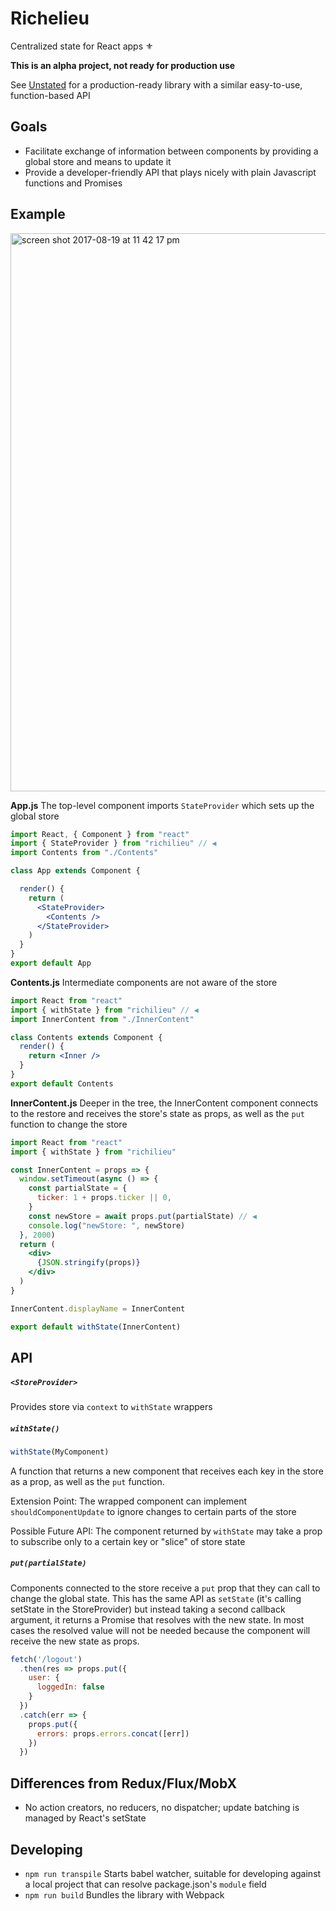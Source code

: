 # Richelieu

Centralized state for React apps ⚜️

**This is an alpha project, not ready for production use**

See [Unstated](https://github.com/jamiebuilds/unstated) for a production-ready library with a similar easy-to-use, function-based API

## Goals

- Facilitate exchange of information between components by providing a global store and means to update it
- Provide a developer-friendly API that plays nicely with plain Javascript functions and Promises

## Example

<img width="893" alt="screen shot 2017-08-19 at 11 42 17 pm" src="https://user-images.githubusercontent.com/1571667/29492673-3a7987aa-8538-11e7-96bb-43f536031973.png">

**App.js** The top-level component imports `StateProvider` which sets up the global store

```jsx
import React, { Component } from "react"
import { StateProvider } from "richilieu" // ◀
import Contents from "./Contents"

class App extends Component {

  render() {
    return (
      <StateProvider>
        <Contents />
      </StateProvider>
    )
  }
}
export default App
```

**Contents.js** Intermediate components are not aware of the store

```jsx
import React from "react"
import { withState } from "richilieu" // ◀
import InnerContent from "./InnerContent"

class Contents extends Component {
  render() {
    return <Inner />
  }
}
export default Contents
```

**InnerContent.js** Deeper in the tree, the InnerContent component connects to the restore and receives the store's state as props, as well as the `put` function to change the store

```jsx
import React from "react"
import { withState } from "richilieu"

const InnerContent = props => {
  window.setTimeout(async () => {
    const partialState = {
      ticker: 1 + props.ticker || 0,
    }
    const newStore = await props.put(partialState) // ◀
    console.log("newStore: ", newStore)
  }, 2000)
  return (
    <div>
      {JSON.stringify(props)}
    </div>
  )
}

InnerContent.displayName = InnerContent

export default withState(InnerContent)
```

## API

##### `<StoreProvider>` 

Provides store via `context` to `withState` wrappers

##### `withState()`

```jsx
withState(MyComponent)
```

A function that returns a new component that receives each key in the store as a prop, as well as the `put` function. 

Extension Point: The wrapped component can implement `shouldComponentUpdate` to ignore changes to certain parts of the store

Possible Future API: The component returned by `withState` may take a prop to subscribe only to a certain key or "slice" of store state

##### `put(partialState)`

Components connected to the store receive a `put` prop that they can call to change the global state. This has the same API as `setState` (it's calling setState in the StoreProvider) but instead taking a second callback argument, it returns a Promise that resolves with the new state. In most cases the resolved value will not be needed because the component will receive the new state as props.

```jsx
fetch('/logout')
  .then(res => props.put({
    user: {
      loggedIn: false 
    }
  })
  .catch(err => {
    props.put({
      errors: props.errors.concat([err])
    })
  })
```

## Differences from Redux/Flux/MobX

- No action creators, no reducers, no dispatcher; update batching is managed by React's setState

## Developing

- `npm run transpile` Starts babel watcher, suitable for developing against a local project that can resolve package.json's `module` field
- `npm run build` Bundles the library with Webpack
